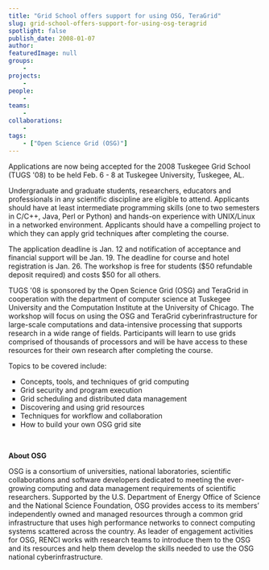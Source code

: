 ```yaml
---
title: "Grid School offers support for using OSG, TeraGrid"
slug: grid-school-offers-support-for-using-osg-teragrid
spotlight: false
publish_date: 2008-01-07
author: 
featuredImage: null
groups:
    - 
projects:
    - 
people:
    - 
teams: 
    - 
collaborations:
    - 
tags:
    - ["Open Science Grid (OSG)"]
---
```

Applications are now being accepted for the 2008 Tuskegee Grid School (TUGS '08) to be held Feb. 6 - 8 at Tuskegee University, Tuskegee, AL.

Undergraduate and graduate students, researchers, educators and professionals in any scientific discipline are eligible to attend. Applicants should have at least intermediate programming skills (one to two semesters in C/C++, Java, Perl or Python) and hands-on experience with UNIX/Linux in a networked environment. Applicants should have a compelling project to which they can apply grid techniques after completing the course.<!--more-->

The application deadline is Jan. 12 and notification of acceptance and financial support will be Jan. 19. The deadline for course and hotel registration is Jan. 26. The workshop is free for students ($50 refundable deposit required) and costs $50 for all others.

TUGS '08 is sponsored by the Open Science Grid (OSG) and TeraGrid in cooperation with the department of computer science at Tuskegee University and the Computation Institute at the University of Chicago. The workshop will focus on using the OSG and TeraGrid cyberinfrastructure for large-scale computations and data-intensive processing that supports research in a wide range of fields. Participants will learn to use grids comprised of thousands of processors and will be have access to these resources for their own research after completing the course.

Topics to be covered include:
<ul type="square">
 	<li>Concepts, tools, and techniques of grid computing</li>
 	<li>Grid security and program execution</li>
 	<li>Grid scheduling and distributed data management</li>
 	<li>Discovering and using grid resources</li>
 	<li>Techniques for workflow and collaboration</li>
 	<li>How to build your own OSG grid site</li>
</ul>
&nbsp;

<strong>About OSG</strong>

OSG is a consortium of universities, national laboratories, scientific collaborations and software developers dedicated to meeting the ever-growing computing and data management requirements of scientific researchers. Supported by the U.S. Department of Energy Office of Science and the National Science Foundation, OSG provides access to its members’ independently owned and managed resources through a common grid infrastructure that uses high performance networks to connect computing systems scattered across the country. As leader of engagement activities for OSG, RENCI works with research teams to introduce them to the OSG and its resources and help them develop the skills needed to use the OSG national cyberinfrastructure.

